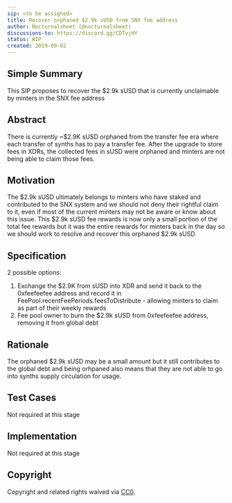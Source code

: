```yaml
---
sip: <to be assigned>
title: Recover orphaned $2.9k sUSD from SNX fee address
author: Nocturnalsheet (@nocturnalsheet)
discussions-to: https://discord.gg/CDTvjHY
status: WIP
created: 2019-09-02
---
```



## Simple Summary
<!--"If you can't explain it simply, you don't understand it well enough." Provide a simplified and layman-accessible explanation of the SIP.-->
This SIP proposes to recover the $2.9k sUSD that is currently unclaimable by minters in the SNX fee address

## Abstract
<!--A short (~200 word) description of the technical issue being addressed.-->
There is currently ~$2.9K sUSD orphaned from the transfer fee era where each transfer of synths has to pay a transfer fee. After the upgrade to store fees in XDRs, the collected fees in sUSD were orphaned and minters are not being able to claim those fees.

## Motivation
<!--The motivation is critical for SIPs that want to change Synthetix. It should clearly explain why the existing protocol specification is inadequate to address the problem that the SIP solves. SIP submissions without sufficient motivation may be rejected outright.-->
The $2.9k sUSD ultimately belongs to minters who have staked and contributed to the SNX system and we should not deny their rightful claim to it, even if most of the current minters may not be aware or know about this issue. This $2.9k sUSD fee rewards is now only a small portion of the total fee rewards but it was the entire rewards for minters back in the day so we should work to resolve and recover this orphaned $2.9k sUSD       

## Specification
<!--The technical specification should describe the syntax and semantics of any new feature.-->
2 possible options:
1) Exchange the $2.9K from sUSD into XDR and send it back to the 0xfeefeefee address and record it in FeePool.recentFeePeriods.feesToDistribute - allowing minters to claim as part of their weekly rewards
2) Fee pool owner to burn the $2.9k sUSD from 0xfeefeefee address, removing it from global debt

## Rationale
<!--The rationale fleshes out the specification by describing what motivated the design and why particular design decisions were made. It should describe alternate designs that were considered and related work, e.g. how the feature is supported in other languages. The rationale may also provide evidence of consensus within the community, and should discuss important objections or concerns raised during discussion.-->

The orphaned $2.9k sUSD may be a small amount but it still contributes to the global debt and being orhpaned also means that they are not able to go into synths supply circulation for usage. 
 
## Test Cases
<!--Test cases for an implementation are mandatory for SIPs but can be included with the implementation..-->
Not required at this stage

## Implementation
<!--The implementations must be completed before any SIP is given status "Implemented", but it need not be completed before the SIP is "Approved". While there is merit to the approach of reaching consensus on the specification and rationale before writing code, the principle of "rough consensus and running code" is still useful when it comes to resolving many discussions of API details.-->
Not required at this stage

## Copyright
Copyright and related rights waived via [CC0](https://creativecommons.org/publicdomain/zero/1.0/).
